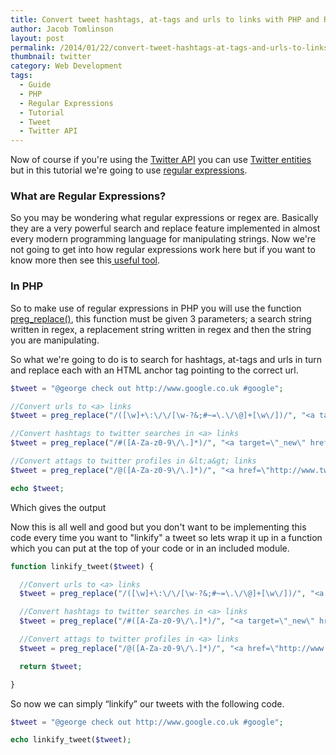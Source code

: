 ```yaml
---
title: Convert tweet hashtags, at-tags and urls to links with PHP and Regular Expressions
author: Jacob Tomlinson
layout: post
permalink: /2014/01/22/convert-tweet-hashtags-at-tags-and-urls-to-links-with-php-and-regular-expressions/
thumbnail: twitter
category: Web Development
tags:
  - Guide
  - PHP
  - Regular Expressions
  - Tutorial
  - Tweet
  - Twitter API
---
```

Now of course if you're using the <a title="Twitter API" href="https://dev.twitter.com/" target="_blank">Twitter API</a> you can use <a title="Twitter Entities" href="https://dev.twitter.com/docs/entities" target="_blank">Twitter entities</a> but in this tutorial we're going to use <a title="Regular Expressions" href="http://en.wikipedia.org/wiki/Regular_expression" target="_blank">regular expressions</a>.

### What are Regular Expressions?

So you may be wondering what regular expressions or regex are. Basically they are a very powerful search and replace feature implemented in almost every modern programming language for manipulating strings. Now we're not going to get into how regular expressions work here but if you want to know more then see this<a title="Regular Expressions Learning Game" href="http://regexone.com/" target="_blank"> useful tool</a>.

### In PHP

So to make use of regular expressions in PHP you will use the function <a title="preg_replace() docs" href="http://uk3.php.net/preg_replace" target="_blank">preg_replace()</a>, this function must be given 3 parameters; a search string written in regex, a replacement string written in regex and then the string you are manipulating.

So what we're going to do is to search for hashtags, at-tags and urls in turn and replace each with an HTML anchor tag pointing to the correct url.

```php
$tweet = "@george check out http://www.google.co.uk #google";

//Convert urls to <a> links
$tweet = preg_replace("/([\w]+\:\/\/[\w-?&;#~=\.\/\@]+[\w\/])/", "<a target=\"_blank\" href=\"$1\">$1</a>", $tweet);

//Convert hashtags to twitter searches in <a> links
$tweet = preg_replace("/#([A-Za-z0-9\/\.]*)/", "<a target=\"_new\" href=\"http://twitter.com/search?q=$1\">#$1</a>", $tweet);

//Convert attags to twitter profiles in &lt;a&gt; links
$tweet = preg_replace("/@([A-Za-z0-9\/\.]*)/", "<a href=\"http://www.twitter.com/$1\">@$1</a>", $tweet);

echo $tweet;
```

Which gives the output

Now this is all well and good but you don't want to be implementing this code every time you want to "linkify" a tweet so lets wrap it up in a function which you can put at the top of your code or in an included module.

```php
function linkify_tweet($tweet) {

  //Convert urls to <a> links
  $tweet = preg_replace("/([\w]+\:\/\/[\w-?&;#~=\.\/\@]+[\w\/])/", "<a target=\"_blank\" href=\"$1\">$1</a>", $tweet);

  //Convert hashtags to twitter searches in <a> links
  $tweet = preg_replace("/#([A-Za-z0-9\/\.]*)/", "<a target=\"_new\" href=\"http://twitter.com/search?q=$1\">#$1</a>", $tweet);

  //Convert attags to twitter profiles in <a> links
  $tweet = preg_replace("/@([A-Za-z0-9\/\.]*)/", "<a href=\"http://www.twitter.com/$1\">@$1</a>", $tweet);

  return $tweet;

}
```

So now we can simply &#8220;linkify&#8221; our tweets with the following code.

```php
$tweet = "@george check out http://www.google.co.uk #google";

echo linkify_tweet($tweet);
```
